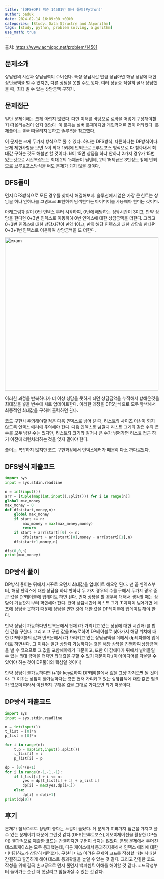 ```yaml
---
title: '[DFS+DP] 백준 14501번 퇴사 풀이(Python)'
author: baduk
date: 2024-02-14 16:09:00 +0900
categories: [Study, Data Structre and Algorithm]
tags: [study, python, problem solving, algorithm]
use_math: true
---
```

출처:
<https://www.acmicpc.net/problem/14501>

## 문제소개
상담원의 시간과 상담금액이 주어진다. 특정 상담시간 만큼 상담하면 해당 상담에 대한 상단금액을 벌 수 있지만, 다른 상담을 못할 수도 있다. 여러 상담중 적절히 골라 상담했을 때, 최대 벌 수 있는 상담금액 구하기.

## 문제접근
일단 문제이해는 크게 어렵지 않았다.
다만 이해를 바탕으로 로직을 어떻게 구성해야할지 떠올리는것이 쉽지 않았다. 이 문제는 실버 문제이지만 개인적으로 많이 어려웠다. 문제풀이는 결국 떠올리지 못하고 솔루션을 참고했다.

이 문제는 크게 두가지 방식으로 풀 수 있다. 하나는 DFS방식, 다른하나는 DP방식이다. 문제 제한사항을 보면 N이 최대 15밖에 안되므로 브루트포스 방식으로 다 찾아내서 최대값 구하는 것도 해볼만 할 것이다. N이 15면 상담을 하냐 안하냐 2가지 경우가 15번 있는것으로 시간복잡도는 최대 2의 15제곱이 될텐데, 2의 15제곱은 3만정도 밖에 안되므로 브루트포스방식을 써도 문제가 되지 않을 것이다.

## DFS풀이
먼저 DFS방식으로 모든 경우를 찾아서 해결해보자. 솔루션에서 얻은 가장 큰 힌트는 상담을 하냐 안하냐를 그림으로 표현하여 탐색한다는 아이디어를 사용해야 한다는 것이다.

아래그림과 같이 0번 인덱스 부터 시작하여, 0번에 해당하는 상담시간이 3이고, 만약 상담을 한다면 0+3번 인덱스로 이동하여 0번 인덱스에 대한 상담금액을 더한다. 그리고 0+3번 인덱스에 대한 상담시간이 만약 1이고, 만약 해당 인덱스에 대한 상담을 한다면 0+3+1번 인덱스로 이동하여 상담금액을 또 더한다.

<img src='https://lh3.googleusercontent.com/pw/ABLVV84q_We-23-iuIjtehmX0x2YsA7U7HAGkCTYsa2PkUCG-QfCMK87d2wxmZG-d69sG1DOCcLXVUgliwY5f9P3rzZb102ipW307avC7g0PNVy9hI4UeobqB1mgg-AJ18A8NtFkDfPxX8AUpe4h7nAtafok=w611-h644-s-no-gm?authuser=0' alt=exam width=500>

이러한 과정을 반복하다가 더 이상 상담을 못하게 되면 상담금액을 누적해서 합해온것을 최대값을 넣을 변수에 새로 업데이트한다. 이러한 과정을 DFS방식으로 모두 탐색해서 최종적인 최대값을 구하여 출력하면 된다.

코드 구현시 주의해야할 점은 다음 인덱스로 넘어 갈 때, 리스트의 사이즈 이상이 되지 않도록 인덱스 에러에 주의해야 한다. 다음 인덱스로 넘길때 리스트 크기와 같은 수와 큰 수를 모두 넘길 수는 있지만, 리스트의 크기와 같거나 큰 수가 넘어가면 리스트 접근 하기 이전에 리턴처리하는 것을 잊지 말아야 한다.

풀이는 복잡하지 않지만 코드 구현과정에서 인덱스에러가 때문에 다소 까다로웠다.

## DFS방식 제출코드
```python
import sys
input = sys.stdin.readline

n = int(input())
arr = [tuple(map(int,input().split())) for i in range(n)]
global max_money
max_money = 0
def dfs(start,money,n):
    global max_money
    if start >= n:
        max_money = max(max_money,money)
        return
    if start + arr[start][0] <= n:
        dfs(start + arr[start][0],money + arr[start][1],n)
    dfs(start+1,money,n)

dfs(0,0,n)
print(max_money)
```

## DP방식 풀이
DP방식 풀이는 뒤에서 거꾸로 오면서 최대값을 업데이트 해오면 된다. 맨 끝 인덱스부터, 해당 인덱스에 대한 상담을 하냐 안하냐 두 가지 경우의 수를 구해서 두가지 경우 중 큰 값을 DP테이블에 업데이트 하면 된다. 먼저 상담을 할 경우에 대해서 생각할 때는 상담이 가능한지 부터 확인해야 한다. 만약 상담시간이 리스트 크기 초과하여 넘어가면 애초에 상담을 못하기 때문에 상담을 안한 것에 대한 값을 DP테이블에 업데이트 해야 한다.

만약 상담이 가능하다면 반복문에서 현재 i가 가리키고 있는 상담에 대한 시간과 i를 합한 값을 구한다. 그리고 그 구한 값을 Key로하여 DP테이블로 찾아가서 해당 위치에 대한 DP테이블의 값과 반복문에서 i가 가리키고 있는 상담금액을 더해서 dp테이블에 업데이트 하면된다. 그 이유는 일단 상담이 가능하다는 것은 해당 상담을 진행하여 상담금액을 벌 수 있으므로 그 값을 포함해야하기 때문이고, 또한 이 값에다가 뒤에서 벌어들일 수 있는 최대 금액을 더하면 최대값을 구할 수 있기 때문이다.(이 아이디어를 떠올릴 수 있어야 하는 것이 DP풀이의 핵심일 것이다)

만약 상담이 불가능하다면 i+1을 key로하여 DP테이블에서 값을 그냥 가져오면 될 것이다. 그 이유는 상담이 불가능하다는 것은 현재 가리키고 있는 상담금액에 대한 값은 필요가 없으며 따라서 이전까지 구해온 값을 그대로 가져오면 되기 때문이다.


## DP방식 제출코드
```python
import sys
input = sys.stdin.readline

n = int(input())
t_list = [0]*n
p_list = [0]*n

for i in range(n):
    t,p = map(int,input().split())
    t_list[i] = t
    p_list[i] = p

dp = [0]*(n+1)
for i in range(n-1,-1,-1):
    if t_list[i] + i <= n:
        yes = dp[t_list[i] + i] + p_list[i]
        dp[i] = max(yes,dp[i+1])
    else:
        dp[i] = dp[i+1]
print(dp[0])
```

## 후기
문제가 질적으로도 상당히 좋다는 느낌이 들었다. 이 문제가 여러가지 접근을 가지고 풀 수 있는 문제이기 때문에 그런것 같다.(DFS(브루트포스),메모이제이션을 활용한 DP풀이) 결과적으로 제출한 코드는 간결하지만 구현이 쉽지는 않았다. 분명 문제에서 주어진 테스트케이스는 모두 통과했는데, 다른 케이스에서 통과하지못해서 인덱스 에러에 대한 디버깅하느라 상당히 애먹었다. 구현이 다소 어려운 문제의 코드를 작성할 때는 최대한 간결하고 깔끔하게 해야 테스트 통과확률을 높일 수 있는 것 같다. 그리고 간결한 코드 작성을 위해 결국 손코딩으로 먼저 풀면서 백퍼센트 이해를 해야할 것 같다. 코드작성부터 들어가는 순간 더 헷갈리고 힘들어질 수 있는 것 같다.


